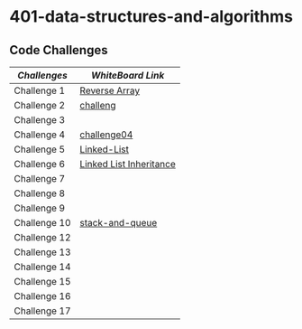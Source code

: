
# 401-data-structures-and-algorithms
## Code Challenges

|     *Challenges*      |                  *WhiteBoard Link*                                           |
|-----------------------|--------------------------------------------------------------------------|
|    Challenge 1        |[Reverse Array](https://github.com/Fadi-Nayef/401-data-structures-and-algorithms/tree/01codeChallenge/CodeChallenges/codechallenge01)                    |
|    Challenge 2        |[challeng](c) |
|    Challenge 3        |[](c) |
|    Challenge 4        |[challenge04](https://github.com/Fadi-Nayef/401-data-structures-and-algorithms/blob/01codeChallenge/CodeChallenges/whiteBoards/codeChallenge04.png) |
|    Challenge 5        |[Linked-List](https://github.com/Fadi-Nayef/401-data-structures-and-algorithms/tree/linkedlists)         |
|    Challenge 6        |[Linked List Inheritance](https://github.com/Fadi-Nayef/401-data-structures-and-algorithms/tree/linked-list-insertions/CodeChallenges/codeChallenge05)     |
|    Challenge 7        |[]()     |
|    Challenge 8        |[]()     |
|    Challenge 9        |[]()     |
|    Challenge 10        |[stack-and-queue](https://github.com/Fadi-Nayef/401-data-structures-and-algorithms/blob/main/stack-and-queue/README.md)     |
|    Challenge 12        |[]()     |
|    Challenge 13        |[]()     |
|    Challenge 14        |[]()     |
|    Challenge 15        |[]()     |
|    Challenge 16        |[]()     |
|    Challenge 17        |[]()     |
